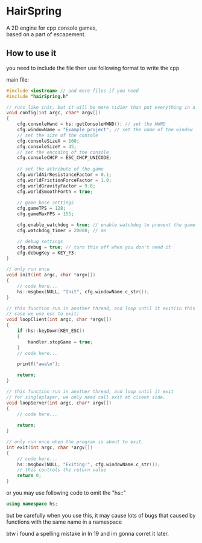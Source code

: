 # HairSpring
A 2D engine for cpp console games,  
based on a part of escapement.

## How to use it
you need to include the file then use following format to write the cpp

main file:
```cpp
#include <iostream> // and more files if you need
#include "hairSpring.h"

// runs like init, but it will be more tidier than put everything in a function.
void config(int argc, char* argv[])
{
	cfg.consoleHwnd = hs::getConsoleHWND(); // set the HWND
	cfg.windowName = "Example project"; // set the name of the window
	// set the size of the console
	cfg.consoleSizeX = 160;
	cfg.consoleSizeY = 45;
	// set the encoding of the console
	cfg.consoleCHCP = ESC_CHCP_UNICODE;
	
	// set the attribute of the game
	cfg.worldAirResistanceFactor = 0.1;
	cfg.worldFrictionForceFactor = 1.0;
	cfg.worldGravityFactor = 9.8;
	cfg.worldSmoothForth = true;
	
	// game base settings
	cfg.gameTPS = 128;
	cfg.gameMaxFPS = 155;

	cfg.enable_watchdog = true; // enable watchdog to prevent the game crash but doesn't exit
	cfg.watchdog_timer = 20000; // ms

	// debug settings
	cfg.debug = true; // turn this off when you don't need it
	cfg.debugKey = KEY_F3;
}

// only run once
void init(int argc, char *argv[])
{
	// code here...
	hs::msgbox(NULL, "Init", cfg.windowName.c_str());
}

// this function run in another thread, and loop until it exit(in this
// case we use esc to exit)
void loopClient(int argc, char *argv[])
{
	if (hs::keyDown(KEY_ESC))
	{
		handler.stopGame = true;
	}
	// code here...

	printf("awa\n");

	return;
}

// this function run in another thread, and loop until it exit
// for singleplayer, we only need call exit at client side.
void loopServer(int argc, char* argv[])
{
	// code here...
	
	return;
}

// only run once when the program is about to exit.
int exit(int argc, char *argv[])
{
	// code here...
	hs::msgbox(NULL, "Exiting!", cfg.windowName.c_str());
	// this controls the return value
	return 0;
}

```
or you may use following code to omit the "hs::"
```cpp
using namespace hs;
```
but be carefully when you use this, it may cause lots of bugs that caused by functions with the same name in a namespace

btw i found a spelling mistake in ln 19 and im gonna corret it later.
